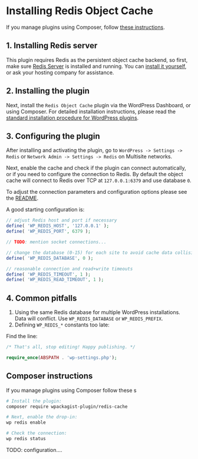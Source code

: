# Installing Redis Object Cache

If you manage plugins using Composer, follow [these instructions](#composer-instructions).

## 1. Installing Redis server

This plugin requires Redis as the persistent object cache backend, so first, make sure [Redis Server](https://redis.io) is installed and running. You can [install it yourself](http://redis.io/topics/quickstart), or ask your hosting company for assistance.

## 2. Installing the plugin

Next, install the `Redis Object Cache` plugin via the WordPress Dashboard, or using Composer. For detailed installation instructions, please read the [standard installation procedure for WordPress plugins](https://wordpress.org/documentation/article/manage-plugins/#finding-and-installing-plugins-1).

## 3. Configuring the plugin

After installing and activating the plugin, go to `WordPress -> Settings -> Redis` or `Network Admin -> Settings -> Redis` on Multisite networks.

Next, enable the cache and check if the plugin can connect automatically, or if you need to configure the connection to Redis. By default the object cache will connect to Redis over TCP at `127.0.0.1:6379` and use database `0`.

To adjust the connection parameters and configuration options please see the [README](https://github.com/rhubarbgroup/redis-cache/blob/develop/README.md).

A good starting configuration is:

```php
// adjust Redis host and port if necessary 
define( 'WP_REDIS_HOST', '127.0.0.1' );
define( 'WP_REDIS_PORT', 6379 );

// TODO: mention socket connections...

// change the database (0-15) for each site to avoid cache data collisions
define( 'WP_REDIS_DATABASE', 0 );

// reasonable connection and read+write timeouts
define( 'WP_REDIS_TIMEOUT', 1 );
define( 'WP_REDIS_READ_TIMEOUT', 1 );
```

## 4. Common pitfalls

1. Using the same Redis database for multiple WordPress installations. Data will conflict. Use `WP_REDIS_DATABASE` or `WP_REDIS_PREFIX`.
2. Defining `WP_REDIS_*` constants too late:

Find the line:

```php
/* That's all, stop editing! Happy publishing. */

require_once(ABSPATH . 'wp-settings.php');
```

## Composer instructions

If you manage plugins using Composer follow these s

```bash
# Install the plugin:
composer require wpackagist-plugin/redis-cache

# Next, enable the drop-in:
wp redis enable

# Check the connection:
wp redis status
```

TODO: configuration....
